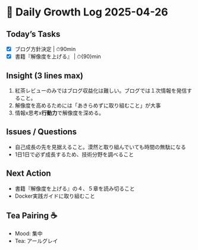 # 📓 Daily Growth Log 2025-04-26
## Today’s Tasks  
- [x] ブログ方針決定 | ⏱90min
- [x] 書籍『解像度を上げる』 | ⏱{90}min

## Insight (3 lines max)  
1.  紅茶レビューのみではブログ収益化は難しい。ブログでは１次情報を発信すること。
2.  解像度を高めるためには「あきらめずに取り組むこと」が大事
3.  情報x思考x**行動力**で解像度を深める。

## Issues / Questions  
-  自己成長の先を見据えること。漠然と取り組んでいても時間の無駄になる
-  1日1日で必ず成長するため、技術分野を調べること

## Next Action  
-  書籍『解像度を上げる』の４、５章を読み切ること
-  Docker実践ガイドに取り組むこと

## Tea Pairing ☕️  
- Mood: 集中
- Tea: アールグレイ